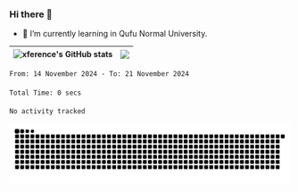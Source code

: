 ### Hi there 👋

<!--
**xference/xference** is a ✨ _special_ ✨ repository because its `README.md` (this file) appears on your GitHub profile.

Here are some ideas to get you started:

- 🔭 I’m currently working on ...

- 👯 I’m looking to collaborate on ...
- 🤔 I’m looking for help with ...
- 💬 Ask me about ...
- 📫 How to reach me: ...
- 😄 Pronouns: ...
- ⚡ Fun fact: ...
-->
- 🌱 I’m currently learning in Qufu Normal University.


| <img src="https://github-readme-stats.vercel.app/api?username=xference&show_icons=true&theme=ambient_gradient" alt="xference's GitHub stats" align="center"/> | <img src="https://github-readme-streak-stats.herokuapp.com/?user=xference"  style="zoom:100%;" align="center"/> |
| ------------------------------------------------------------ | ------------------------------------------------------------ |

<!--START_SECTION:waka-->

```txt
From: 14 November 2024 - To: 21 November 2024

Total Time: 0 secs

No activity tracked
```

<!--END_SECTION:waka-->

<picture>
  <source media="(prefers-color-scheme: dark)" srcset="https://raw.githubusercontent.com/xference/xference/output/github-contribution-grid-snake-dark.svg" />
  <source media="(prefers-color-scheme: light)" srcset="https://raw.githubusercontent.com/xference/xference/output/github-contribution-grid-snake.svg" />
  <img alt="github-snake" src="https://raw.githubusercontent.com/xference/xference/output/github-contribution-grid-snake.svg" />
</picture>
